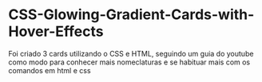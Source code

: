 # CSS-Glowing-Gradient-Cards-with-Hover-Effects
Foi criado 3 cards utilizando o CSS e HTML, seguindo um guia do youtube como modo para conhecer mais nomeclaturas e se habituar mais com os comandos em html e css
